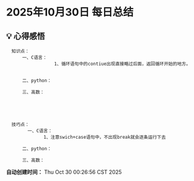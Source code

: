 # 2025年10月30日 每日总结


## 💡 心得感悟
      知识点：
          一、C语言：      
                      1、循环语句中的contiue出现直接略过后面，返回循环开始的地方。
                      

          二、python：

          三、高数：
          



      
      技巧点：
            一、C语言：
                  1、注意swich+case语句中，不出现break就会逐条运行下去

          二、python：

          三、高数：
            

      



**自动创建时间：** Thu Oct 30 00:26:56 CST 2025
